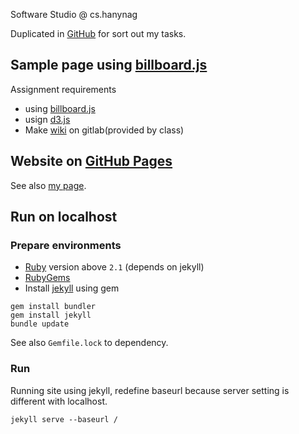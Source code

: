 Software Studio @ cs.hanynag

Duplicated in [GitHub](https://github.com/MaybeS/ITE3068) for sort out my tasks.

## Sample page using [billboard.js](https://naver.github.io/billboard.js/)

Assignment requirements

- using [billboard.js](https://naver.github.io/billboard.js/)
- usign [d3.js](https://d3js.org/)
- Make [wiki](https://hconnect.hanyang.ac.kr/SW_studio2_2017/2015004584/wikis/home) on gitlab(provided by class)

## Website on [GitHub Pages](https://pages.github.com/)

See also [my page](https://blog.maydev.org/ITE3068/).

## Run on localhost

### Prepare environments 

- [Ruby](https://www.ruby-lang.org/en/downloads/) version above `2.1` (depends on jekyll)
- [RubyGems](https://rubygems.org/pages/download)
- Install [jekyll](https://jekyllrb.com/docs/installation/) using gem

```
gem install bundler
gem install jekyll
bundle update
```

See also `Gemfile.lock` to dependency.

### Run

Running site using jekyll, redefine baseurl because server setting is different with localhost.

```
jekyll serve --baseurl /
```
